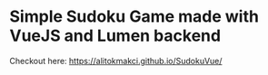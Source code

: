 # Simple Sudoku Game made with VueJS and Lumen backend

Checkout here:
https://alitokmakci.github.io/SudokuVue/
